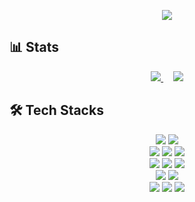 <p align="center">
  <img src="https://capsule-render.vercel.app/api?type=transparent&color=gradient&height=300&section=header&text=Ryu%20Hanseong" />
</p>

## 📊 Stats</h2>

<p align="center">
  <a href="https://solved.ac/harry130" style="outline: none;">
    <img src="http://mazassumnida.wtf/api/v2/generate_badge?boj=harry130"/>
  </a>
  &nbsp;&nbsp;&nbsp;
  <img src="https://github-readme-stats.vercel.app/api/top-langs/?username=arsriu&layout=compact&theme=transparent"/>
</p>

## 🛠️ Tech Stacks</h2>

<p align="center">
  <img src="https://img.shields.io/badge/Python-3776AB?style=for-the-badge&logo=Python&logoColor=white"/>
  <img src="https://img.shields.io/badge/Django-092E20?style=for-the-badge&logo=Django&logoColor=white"/><br>
  <img src="https://img.shields.io/badge/Discord-5865F2?style=for-the-badge&logo=Discord&logoColor=white"/>
  <img src="https://img.shields.io/badge/Notion-000000?style=for-the-badge&logo=Notion&logoColor=white"/>
  <img src="https://img.shields.io/badge/Github-181717?style=for-the-badge&logo=Github&logoColor=white"/><br/>
  <img src="https://img.shields.io/badge/IOS-000000?style=for-the-badge&logo=IOS&logoColor=white"/>
  <img src="https://img.shields.io/badge/Flutter-02569B?style=for-the-badge&logo=Flutter&logoColor=white"/>  
  <img src="https://img.shields.io/badge/Android-3DDC84?style=for-the-badge&logo=Android&logoColor=white"/><br/>
  <img src="https://img.shields.io/badge/Keras-D00000?style=for-the-badge&logo=Keras&logoColor=white"/>
  <img src="https://img.shields.io/badge/Tensorflow-FF6F00?style=for-the-badge&logo=Tensorflow&logoColor=white"/><br>
  <img src="https://img.shields.io/badge/MariaDB-003545?style=for-the-badge&logo=MariaDB&logoColor=white"/>
  <img src="https://img.shields.io/badge/MySQL-4479A1?style=for-the-badge&logo=MySQL&logoColor=white"/>
  <img src="https://img.shields.io/badge/Oracle-F80000?style=for-the-badge&logo=Oracle&logoColor=white"/>

  
</p>


<!--
**arsriu/arsriu** is a ✨ _special_ ✨ repository because its `README.md` (this file) appears on your GitHub profile.

Here are some ideas to get you started:

- 🔭 I’m currently working on ...
- 🌱 I’m currently learning ...
- 👯 I’m looking to collaborate on ...
- 🤔 I’m looking for help with ...
- 💬 Ask me about ...
- 📫 How to reach me: ...
- 😄 Pronouns: ...
- ⚡ Fun fact: ...
-->
